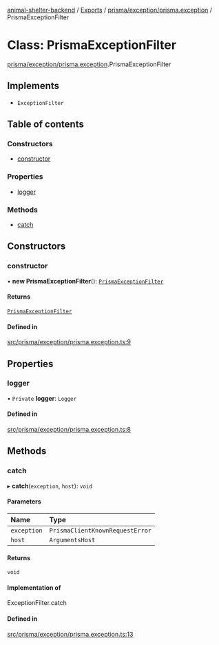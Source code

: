 [animal-shelter-backend](../README.md) / [Exports](../modules.md) / [prisma/exception/prisma.exception](../modules/prisma_exception_prisma_exception.md) / PrismaExceptionFilter

# Class: PrismaExceptionFilter

[prisma/exception/prisma.exception](../modules/prisma_exception_prisma_exception.md).PrismaExceptionFilter

## Implements

- `ExceptionFilter`

## Table of contents

### Constructors

- [constructor](prisma_exception_prisma_exception.PrismaExceptionFilter.md#constructor)

### Properties

- [logger](prisma_exception_prisma_exception.PrismaExceptionFilter.md#logger)

### Methods

- [catch](prisma_exception_prisma_exception.PrismaExceptionFilter.md#catch)

## Constructors

### constructor

• **new PrismaExceptionFilter**(): [`PrismaExceptionFilter`](prisma_exception_prisma_exception.PrismaExceptionFilter.md)

#### Returns

[`PrismaExceptionFilter`](prisma_exception_prisma_exception.PrismaExceptionFilter.md)

#### Defined in

[src/prisma/exception/prisma.exception.ts:9](https://github.com/B4LiN7/animal-shelter-backend/blob/433cf0c1c0d87c638e9f68cdba4d5975f6f24447/src/prisma/exception/prisma.exception.ts#L9)

## Properties

### logger

• `Private` **logger**: `Logger`

#### Defined in

[src/prisma/exception/prisma.exception.ts:8](https://github.com/B4LiN7/animal-shelter-backend/blob/433cf0c1c0d87c638e9f68cdba4d5975f6f24447/src/prisma/exception/prisma.exception.ts#L8)

## Methods

### catch

▸ **catch**(`exception`, `host`): `void`

#### Parameters

| Name | Type |
| :------ | :------ |
| `exception` | `PrismaClientKnownRequestError` |
| `host` | `ArgumentsHost` |

#### Returns

`void`

#### Implementation of

ExceptionFilter.catch

#### Defined in

[src/prisma/exception/prisma.exception.ts:13](https://github.com/B4LiN7/animal-shelter-backend/blob/433cf0c1c0d87c638e9f68cdba4d5975f6f24447/src/prisma/exception/prisma.exception.ts#L13)

